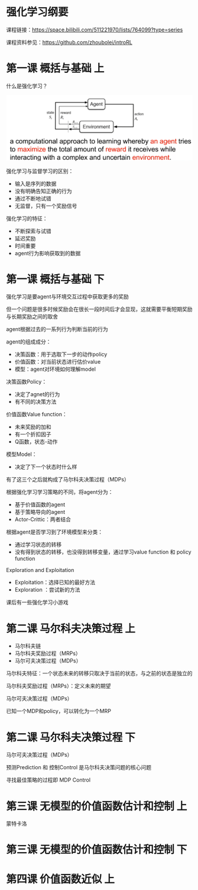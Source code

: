 # 强化学习纲要

课程链接：https://space.bilibili.com/511221970/lists/764099?type=series

课程资料参见：https://github.com/zhoubolei/introRL

# 第一课 概括与基础 上

什么是强化学习？

![image-20250519145340236](./assets/image-20250519145340236.png)

强化学习与监督学习的区别：

+ 输入是序列的数据
+ 没有明确告知正确的行为
+ 通过不断地试错
+ 无监督，只有一个奖励信号

强化学习的特征：

+ 不断探索与试错
+ 延迟奖励
+ 时间重要
+ agent行为影响获取到的数据

# 第一课 概括与基础 下

强化学习是要agent与环境交互过程中获取更多的奖励

但一个问题是很多时候奖励会在很长一段时间后才会显现，这就需要平衡短期奖励与长期奖励之间的取舍

agent根据过去的一系列行为判断当前的行为

agent的组成成分：

+ 决策函数：用于选取下一步的动作policy
+ 价值函数：对当前状态进行估价value
+ 模型：agent对环境如何理解model

决策函数Policy：

+ 决定了agnet的行为
+ 有不同的决策方法

价值函数Value function：

+ 未来奖励的加和
+ 有一个折扣因子
+ Q函数，状态-动作

模型Model：

+ 决定了下一个状态时什么样

有了这三个之后就构成了马尔科夫决策过程（MDPs）

根据强化学习学习策略的不同，将agent分为：

+ 基于价值函数的agent
+ 基于策略导向的agent
+ Actor-Crittic：两者结合

根据agent是否学习到了环境模型来分类：

+ 通过学习状态的转移
+ 没有得到状态的转移，也没得到转移变量，通过学习value function 和 policy function

Exploration and Exploitation

+ Exploitation：选择已知的最好方法
+ Exploration ：尝试新的方法

课后有一些强化学习小游戏

# 第二课 马尔科夫决策过程 上

+ 马尔科夫链
+ 马尔科夫奖励过程（MRPs）
+ 马尔可夫决策过程（MDPs）

马尔科夫特征：一个状态未来的转移只取决于当前的状态，与之前的状态是独立的

马尔科夫奖励过程（MRPs）：定义未来的期望

马尔可夫决策过程（MDPs）

已知一个MDP和policy，可以转化为一个MRP

# 第二课 马尔科夫决策过程 下

马尔可夫决策过程（MDPs）

预测Prediction 和 控制Control 是马尔科夫决策问题的核心问题

寻找最佳策略的过程即 MDP Control

# 第三课 无模型的价值函数估计和控制 上

蒙特卡洛

# 第三课 无模型的价值函数估计和控制 下



# 第四课 价值函数近似 上












































